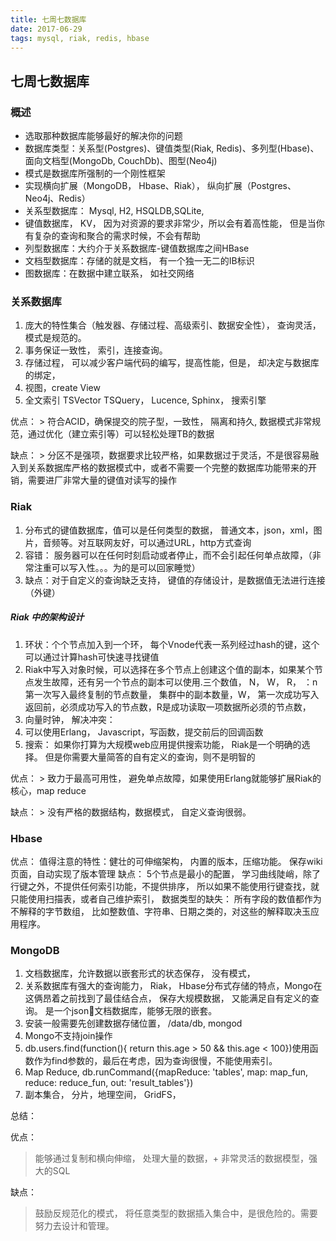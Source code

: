 ```yaml
---
title: 七周七数据库
date: 2017-06-29
tags: mysql, riak, redis, hbase
---
```

七周七数据库
--------

### 概述
  * 选取那种数据库能够最好的解决你的问题
  * 数据库类型：关系型(Postgres)、键值类型(Riak, Redis)、多列型(Hbase)、面向文档型(MongoDb, CouchDb)、图型(Neo4j)
  * 模式是数据库所强制的一个刚性框架
  * 实现横向扩展（MongoDB， Hbase、Riak）， 纵向扩展（Postgres、Neo4j、Redis）
  * 关系型数据库： Mysql, H2, HSQLDB,SQLite,
  * 键值数据库， KV， 因为对资源的要求非常少，所以会有着高性能， 但是当你有复杂的查询和聚合的需求时候，不会有帮助
  * 列型数据库：大约介于关系数据库-键值数据库之间HBase
  * 文档型数据库：存储的就是文档， 有一个独一无二的IB标识
  * 图数据库：在数据中建立联系， 如社交网络
### 关系数据库
  1. 庞大的特性集合（触发器、存储过程、高级索引、数据安全性）， 查询灵活，模式是规范的。
  2. 事务保证一致性， 索引，连接查询。
  3. 存储过程， 可以减少客户端代码的编写，提高性能，但是， 却决定与数据库的绑定，
  4. 视图，create View
  5. 全文索引 TSVector TSQuery， Lucence, Sphinx， 搜索引擎

  优点：
    > 符合ACID，确保提交的院子型，一致性， 隔离和持久, 数据模式非常规范，通过优化（建立索引等）可以轻松处理TB的数据

  缺点：
    > 分区不是强项，数据要求比较严格，如果数据过于灵活，不是很容易融入到关系数据库严格的数据模式中，或者不需要一个完整的数据库功能带来的开销，需要进厂非常大量的键值对读写的操作

### Riak
  1. 分布式的键值数据库，值可以是任何类型的数据， 普通文本，json，xml，图片，音频等。对互联网友好，可以通过URL，http方式查询
  2. 容错： 服务器可以在任何时刻启动或者停止，而不会引起任何单点故障，（非常注重可以写入性。。。为的是可以回家睡觉）
  3. 缺点：对于自定义的查询缺乏支持， 键值的存储设计，是数据值无法进行连接（外键）

##### Riak 中的架构设计
  1. 环状：个个节点加入到一个环， 每个Vnode代表一系列经过hash的键，这个可以通过计算hash可快速寻找键值
  2. Riak中写入对象时候，可以选择在多个节点上创建这个值的副本，如果某个节点发生故障，还有另一个节点的副本可以使用.三个数值， N， W， R， ：n第一次写入最终复制的节点数量， 集群中的副本数量，W， 第一次成功写入返回前，必须成功写入的节点数，R是成功读取一项数据所必须的节点数，
  3. 向量时钟， 解决冲突：
  4. 可以使用Erlang， Javascript，写函数，提交前后的回调函数
  5. 搜索： 如果你打算为大规模web应用提供搜索功能， Riak是一个明确的选择。 但是你需要大量简答的自有定义的查询，则不是明智的

  优点：
    > 致力于最高可用性， 避免单点故障，如果使用Erlang就能够扩展Riak的核心，map reduce

  缺点：
    > 没有严格的数据结构，数据模式， 自定义查询很弱。


### Hbase

  优点： 值得注意的特性：健壮的可伸缩架构， 内置的版本，压缩功能。 保存wiki页面，自动实现了版本管理
  缺点： 5个节点是最小的配置， 学习曲线陡峭，除了行键之外，不提供任何索引功能，不提供排序， 所以如果不能使用行键查找，就只能使用扫描表，或者自己维护索引， 数据类型的缺失： 所有字段的数值都作为不解释的字节数组， 比如整数值、字符串、日期之类的，对这些的解释取决玉应用程序。

### MongoDB
  1. 文档数据库，允许数据以嵌套形式的状态保存， 没有模式，
  2. 关系数据库有强大的查询能力， Riak， Hbase分布式存储的特点，Mongo在这俩昂着之前找到了最佳结合点， 保存大规模数据， 又能满足自有定义的查询。 是一个json文档数据库，能够无限的嵌套。
  3. 安装一般需要先创建数据存储位置， /data/db, mongod
  4. Mongo不支持join操作
  5. db.users.find(function(){ return this.age > 50 && this.age < 100})使用函数作为find参数的，最后在考虑，因为查询很慢，不能使用索引。
  6. Map Reduce, db.runCommand({mapReduce: 'tables', map: map_fun, reduce: reduce_fun, out: 'result_tables'})
  7. 副本集合， 分片，地理空间， GridFS，

  总结：

  优点：
  > 能够通过复制和横向伸缩， 处理大量的数据，+ 非常灵活的数据模型，强大的SQL

  缺点：
  >  鼓励反规范化的模式， 将任意类型的数据插入集合中，是很危险的。需要努力去设计和管理。
